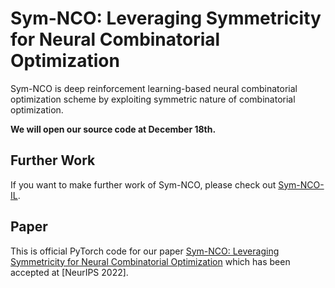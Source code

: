 # Sym-NCO: Leveraging Symmetricity for Neural Combinatorial Optimization 

Sym-NCO is deep reinforcement learning-based neural combinatorial optimization scheme by exploiting symmetric nature of combinatorial optimization. 

**We will open our source code at December 18th.**

## Further Work

If you want to make further work of Sym-NCO, please check out [Sym-NCO-IL](https://github.com/alstn12088/Sym-NCO-IL). 


## Paper
This is official PyTorch code for our paper [Sym-NCO: Leveraging Symmetricity for Neural Combinatorial Optimization](https://openreview.net/forum?id=kHrE2vi5Rvs) which has been accepted at [NeurIPS 2022].
